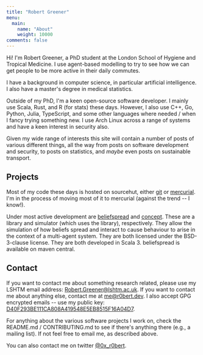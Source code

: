 ```yaml
---
title: "Robert Greener"
menu:
  main:
    name: "About"
    weight: 10000
comments: false
---
```


Hi!
I'm Robert Greener, a PhD student at the London School of Hygiene and Tropical Medicine.
I use agent-based modelling to try to see how we can get people to be more active in their daily commutes.

I have a background in computer science, in particular artificial intelligence.
I also have a master's degree in medical statistics.

Outside of my PhD, I'm a keen open-source software developer.
I mainly use Scala, Rust, and R (for stats) these days.
However, I also use C++, Go, Python, Julia, TypeScript, and some other languages where needed / when I fancy trying something new.
I use Arch Linux across a range of systems and have a keen interest in security also.

Given my wide range of interests this site will contain a number of posts of various different things, all the way from posts on software development and security, to posts on statistics, and *maybe* even posts on sustainable transport.

## Projects

Most of my code these days is hosted on sourcehut, either [git](https://git.sr.ht/~ragreener1) or [mercurial](https://hg.sr.ht/~ragreener1).
I'm in the process of moving most of it to mercurial (against the trend -- I know!).

Under most active development are [beliefspread](https://hg.sr.ht/~ragreener1/beliefspread) and [concept](https://hg.sr.ht/~ragreener1/concept).
These are a library and simulator (which uses the library), respectively.
They allow the simulation of how beliefs spread and interact to cause behaviour to arise in the context of a multi-agent system.
They are both licensed under the BSD-3-clause license.
They are both developed in Scala 3.
beliefspread is available on maven central.

## Contact

If you want to contact me about something research related, please use my LSHTM email address: [Robert.Greener@lshtm.ac.uk](mailto:Robert.Greener@lshtm.ac.uk).
If you want to contact me about anything else, contact me at [me@r0bert.dev](mailto:me@r0bert.dev).
I also accept GPG encrypted emails -- use my public key: [D40F293BE111CA808A419548E5EB8515F16A04D7](/gpg.asc).

For anything about the various software projects I work on, check the README.md / CONTRIBUTING.md to see if there's anything there (e.g., a mailing list).
If not feel free to email me, as described above.

You can also contact me on twitter [@0x\_r0bert](https://twitter.com/0x_r0bert).

